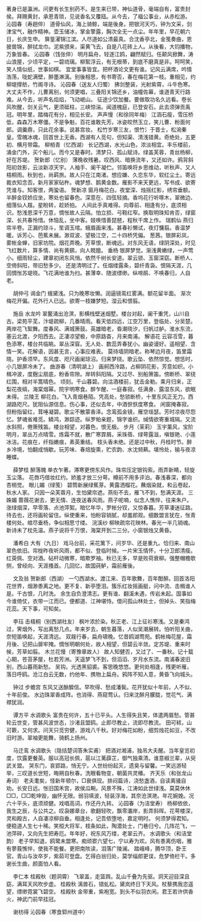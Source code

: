 <!-- { "loadSidebar": true } -->
著身已是瀛洲。问更有长生别药不。是生来已带，神仙道骨，毫端自有，富贵封侯。拜赐黄封，承恩青琐，见说香名又覆瓯。从今去，了福公事业，从赤松游。 
沁园春（寿趟倅）
道骨仙风，海上骑鲸，端是後身。把银河天巧，钟为文采，剑津宝气，融作精神。壶玉储冰，掌金擎露，胸次全无一点尘。年年里，早花朝六日，长庆生申。 
箳篁濯锦江滨。人尽道如公清最真。合沈香亭北，金笺奏曲，恩披兽锦，醉拭龙巾。泥紫颁来，渠黄飞去，自是八花砖上人。从後看，大钧播物，万象皆春。 
沁园春（饯张倅）
明月扁舟，轻逐江鸥，翩然赋归。任颠风掀舞，涛山浪屋，少顷平定，一碧琉璃。柳絮浮云，有无根蒂，到底不磨真是非。呵呵笑，笑人情似纸，世事如棋。 
宜堂事事皆宜。把杯酒论文更有谁。记风云满席，吟情浩荡，咙蛇满壁，醉墨淋漓。别後相思，有书寄否，春在梅花第一枝。重相见，约柳堤撑舫，竹阁寻诗。 
沁园春（送友人归蜀）
拂剑整装，光射紫霄，斗牛色寒。大丈夫不作，儿曹离别，何须更唱，三叠阳关锦还乡，油幢佐幕，谁道青天行路难。从今去，听声名焰焰，飞动岷山。 
征途少饮加餐。要做取功名久远看。卷长风吹醒，剑关云气，更须砥柱，三峡惊湍。闻道槐庭，已登安石，此去须弹贡禹冠。明年里，踏梅花有分，相见长安。 
声声慢（和徐同年梅）
江涵石瘦，雪压桥低，森森万木寒僵。不是争魁，百花谁敢先芳。冰姿皎然玉立，笑儿曹、粉面何郎。调羹鼎，只此花余事。说甚宫妆。 
松竹岁寒三友，恨竹氵于晋士，松涴秦皇。雪魄冰魂，回首世上无香。西湖有人觅句，但知渠、清浅错黄。奇绝处，五更初、横月带霜。 
柳梢青（忆西湖）
长记西湖，水光山色，浓淡相宜。丰乐楼前，涌金门外，买个船儿。而今又是春时。清梦只、孤山赋诗。绿盖芙蓉，青丝杨柳，好在苏堤。 
贺新郎（忆别）
薄晚收残暑。叹西风、暗换流年，又还如许。鸦背斜阳初敛影，云淡新凉天宇。人袖手、阑干凝伫。邻笛唤将乡思维动，听秋声、又人梧桐雨。秋到也，尚羁旅。故人只在江南渚。想应嫌、久恋东华，软红尘土。寄远裁衣知念否。新月家家砧杵。魂梦想、鹅黄金数。雁影不来天更远，写书成、欲寄凭谁与。知客恨，两蛩语。 
贺新凉
窗月梅花白。夜堂深、烛摇红影，绣帘垂额。半醉金钗娇应坐，寒处也留春色。深意在、四弦轻摘。香坞花行听啄木，翠微边、细落仙人屐。星盼转，趁娇拍。 
人间此手真难得。向尊前、相逢有分，底须相识。愁浅恩深千万意，惆怅故人云隔。怕立损、弓鞋红窄。换取明珠知肯否，绿窗深、长共春怜惜。休恼乱，坐中客。妓唤惜善琵琶，程秋干席上作。 
瑞鹤仙
燕归帘半卷。正漏约琼斗，笙调玉琯。蛾眉画来浅。甚春衫懒试，夜灯慵翦。香温梦暖。诉芳心、芭蕉未展。渺双波、望极江空，二十四桥凭偏。 
葱茜。银屏彩凤，雾帐金蝉，旧家坊院。烟花弄晚。芳草恨，断魂远。对东风无语，绿阴深处，时见飞红数片，算多情、尚有黄鹂，向人睍膻。 
垂杨
银屏梦觉。渐浅黄嫩绿，一声莺小。细雨轻尘，建章初闭东风悄。依然千树长安道。翠云锁、玉窗深窈。断桥人、空倚斜阳，带旧愁多少。 
还是清明过了。任烟缕露条，碧纤青袅。恨隔天涯，几回惆怅苏堤晓。飞花满地谁为扫。甚薄幸、随波缥缈。纵啼鹃、不唤春归，人自老。 

　
胡仲弓
谒金门
蛾黛浅。只为晚寒妆懒。润逼镜鸾红雾满。额花留半面。 
渐次梅花开偏。花外行人已远。欲寄一枝嫌梦短。湿云和恨翦。 

　
施岳
水龙吟
翠鳌涌出沧溟，影横栈壁迷烟墅。楼台对起，阑干重凭，山川自古。梁苑平芜，汴堤疏柳，几番晴雨。看天低四远，江空万里，登临处、分吴楚。 
两岸花飞絮舞。度春风、满城箫鼓。英雄暗老，昏潮晓汐，归帆过舻。淮水东流，塞云北渡，夕阳西去。正凄凉望极，中原路杳，月来南浦。 
解语花
云容冱雪，暮色添寒，楼台共临眺。翠丛深窅。无人处、数蕊弄春犹小。幽姿谩好。遥相望、含情一笑。花解语，因甚无言，心事应难表。 
莫待墙阴暗老。称琴边月夜，笛里霜晓。护香须早。东风度、咫尺画阑琼沼。归来梦绕。歌云坠、依然惊觉。想恁时，小几银屏冷未了。 
曲游春（清明湖上）
画舸西泠路，占柳阴花影，芳意如织。小楫冲波，度麹尘扇底，粉香帘隙。岸转斜阳隔。又过尽、别船箫笛。傍断桥、翠绕红围，相对半篙晴色。 
顷刻。千山暮碧。向沽酒楼前，犹击金勒。乘月归来，正梨花夜缟，海棠烟幂。院宇明寒食。醉乍醒、一庭春寂。任满身、露湿东风，欲眠未得。 
兰陵王
柳花白。飞入青烟巷陌。凭高处，愁锁断桥，十里东风正无力。西湖路咫尺。犹阻仙源信息。伤心事，还似去年，中酒恹恹度寒食。 
闲窗掩春寂。但粉指留红，茸唾凝碧。歌尘不散蒙香泽。念鸾孤金镜，雁空瑶瑟。芳时凉夜尽怨忆。梦魂省难觅。鳞鸿，渺踪迹。纵罗帕亲题，锦字谁织。缄情欲寄重城隔。又流水斜照，倦箫残笛。楼台相望，对暮色，恨无极。 
步月（茉莉）
玉宇薰风，宝阶明月，翠丛万点晴雪。炼霜不就，散广寒霏屑。采珠蓓、绿萼露滋，嗔银艳、小莲冰洁。花痕在，纤指嫩痕，素英重结。 
枝头香未绝。还是过中秋，丹桂时节。醉乡冷境，怕翻成悄歇。玩芳味、春焙旋熏，贮农韵、水沈频爇。堪怜处，输与夜凉睡蝶。 

　
薛梦桂
醉落魄
单衣乍著。滞寒更傍东风作。珠帘压定银钩索。雨弄新睛，轻旋玉尘落。 
花唇巧借妆红约。娇羞才放三分萼。樽前不用多评泊。春浅春深，都向杏梢觉。 
眼儿媚（绿笺）
碧筒新展绿蕉芽。黄露洒榴花。蘸烟染就，和云卷起，秋水人家。 
只因一朵芙蓉月，生怕黛帘遮。燕衔不去，雁飞不到，愁满天涯。 
三姝媚
蔷薇花谢去，更无情、连夜送春风雨。燕子呢喃，似念人憔悴，往来朱户。涨绿烟深，早零落、点池萍絮。暗忆年华，罗帐分钗，又惊春暮。芳草凄迷征路。待去也，还将画轮留住。纵使重来，怕粉容销腻，却羞郎观。细数盟言犹在，怅青楼何处。绾尽垂杨，争似相思寸缕。 
浣溪纱
柳映疏帘花映林。春光一半几销魂。新诗未了枕先温。燕子说将千万恨，海棠开到二三分。小窗银烛又黄昏。 

　
潘希白
大有（九日）
戏马台前，采花篱下，问岁华、还是重九。恰归来、南山翠色依旧。帘栊昨夜听风雨，都不似、登临时候。一片宋玉情怀，十分卫郎清瘦。 
红萸佩、空对酒。砧杆动微寒，暗欺罗袖。秋已无多，早是败荷衰柳。强整帽檐欹侧，曾经向、天涯搔首。几回忆，故国莼鲈，霜前雁後。 

　
文及翁
贺新郎（西湖）
一勺西湖水。渡江来、百年歌舞，百年酣醉。回首洛阳花世界，烟渺黍离之地。更不复、新亭堕泪。簇乐红妆摇画艇，问中流、击楫谁人是。千古恨，几时洗。 
余生自负澄清志。更有谁、翻溪未遇，传岩未起。国事如今谁倚仗，衣带一江而已。便都道、江神堪恃。借问孤山林处士，但掉头、笑指梅花蕊。天下事，可知矣。 

　
李珏
击梧桐（别西湖社友）
枫叶浓於染。秋正老、江上征衫寒浅。又是秦鸿过，霁烟外，写出离愁几点。年来岁去，朝生暮落，人似吴潮展转。怕听阳关曲，奈短笛唤起，天涯清远。 
双屐行春，扁舟啸晚。忆昔鸥湖莺苑。鹤帐梅花屋，霜月後、记把山扉牢掩。惆怅明朝何处，故人相望，但碧云半敛。定苏堤、重来时候，芳草如翦。 
木兰花慢（寄豫章故人）
故人知健否，又过了、一番秋。记十载心期，苍苔茅屋，杜若芳洲。天遥梦飞不到，但滔滔、岁月水东流。南浦春波旧别，西山暮雨新愁。 
吴钩。光透黑貂裘。客思晚悠悠。更何处相逢，残更听雁，落日呼鸥。沧江白云无数，约他年、携物上扁舟。鸦阵不知人意，黄昏飞向城头。 

　
钟过
步蟾宫
东风又送酴醿信。早吹得、愁成潘鬓。花开犹似十年前，人不似、十年前俊。 
水边珠翠香成阵。也消得、燕窥莺认。归来沈醉月朦胧，觉花气、满襟犹润。 

　
谭方平
水调歌头
富贵在何许，五十已平头。人生得失且笑，体遣两眉愁。管甚轮云世变，管甚风波世态，沙渚且盟鸥。止即尽教止，流即尽教流。 
田可秫，山可簌，又何求。问天只觅穷健，游戏八千秋。好对梅花如粉，细剪烛花如豆，不改旧时游。翠袖更能舞，骑鹤上扬州。 

　
马迁鸾
水调歌头（隐括楚词答朱实甫）
把酒对湘浦，独吊大夫醒。当年皇览初度，饮露更餐英。服以高冠长佩，扈以江蓠薜芷，御气独乘清。谁意椒兰辈，从臾武关盟。 
哭东门，哀郢路，悄无宁。人世纷纷起灭，遗臭与留馨。一笑远游轻举，三叹道长世短，晦朔自秋春。洗眼看物变，朝菌共灵椿。 
齐天乐（和张龙山寿词）
老夫耄矣，怪新年顿尔，□衰俱现。排闷篇诗，浇愁盏酒，自读离骚自劝。长安日远。怅旧国禾宫，故侯瓜畹。风景不殊，江涛如此世绿浅。莫莫休休□□，□□乾坤毁，幽怀无限。弱羽填波，轻装浮海，其奈沧溟滟。年花婉娩。况六十平头，底须顽健。戏唱高词，作还丹九转。 
沁园春（为洁堂寿）
杨柳依依，我生之辰，与公共之。叹袅娜章台，歌翻轻吹，飘零灞岸，影弄斜晖。花萼楼深，灵和殿古，人自凄凉柳自垂。相逢处，记吾侬堕地，嘉定明时。 
何须梦得君知。便稳道人生七十稀。笑桓大将军，枝条如此，陶潜处士，门巷归兮。几阵花飞，一池萍碎，又向先生把寿厄。年年好，祝东风万缕，老翠云齐。 
水调歌头（和洁堂韵）
老子早知退，鸥鹭未盟寒。痴顽窬六望七，宁以寿为欢。风有黍离伤咽，雅有蓼莪憔悴，使我不能餐。更把南陔读，泪落广陵澜。 
踏峨峰，腾华顶，卧王官。青山与汝卒岁，紫茹可登盘。乞得白翁归处，莫学缁郎更误，危梦倚栏干。多谢长生曲，颜面怕人看。 

　
李仁本
桂殿秋（题洞霄）
飞翠盖，走篮舆。乱山千叠为先驱。洞天迎目深且窈，满耳天风吹步虚。 
桂殿秋
漓兽石，错虬松。黛岚终日下天风。杖藜携我恣遥望，缥缈霓裳飞碧空。 
桂殿秋
金带重，紫袍宽。到头不似羽衣闲。君王若许供香火，神武门前早挂冠。 

　
谢枋得
沁园春（寒食郓州道中）
